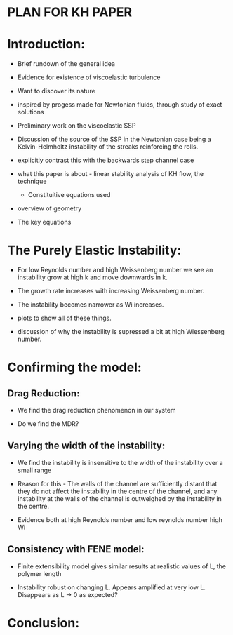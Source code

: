 PLAN FOR KH PAPER
=================

Introduction:
=============

* Brief rundown of the general idea

* Evidence for existence of viscoelastic turbulence

* Want to discover its nature

* inspired by progess made for Newtonian fluids, through study of exact solutions

* Preliminary work on the viscoelastic SSP

* Discussion of the source of the SSP in the Newtonian case being a Kelvin-Helmholtz instability of the streaks reinforcing the rolls.

* explicitly contrast this with the backwards step channel case

* what this paper is about - linear stability analysis of KH flow, the technique
    - Constituitive equations used

* overview of geometry 

* The key equations

The Purely Elastic Instability:
===============================

* For low Reynolds number and high Weissenberg number we see an instability grow at high k and move downwards in k. 

* The growth rate increases with increasing Weissenberg number.

* The instability becomes narrower as Wi increases. 

* plots to show all of these things.

* discussion of why the instability is supressed a bit at high Wiessenberg number. 

Confirming the model:
====================

Drag Reduction:
---------------

* We find the drag reduction phenomenon in our system

* Do we find the MDR?

Varying the width of the instability:
-------------------------------------

* We find the instability is insensitive to the width of the instability over a small range

* Reason for this - The walls of the channel are sufficiently distant that they do not affect the instability in the centre of the channel, and any instability at the walls of the channel is outweighed by the instability in the centre.

* Evidence both at high Reynolds number and low reynolds number high Wi

Consistency with FENE model:
----------------------------

* Finite extensibility model gives similar results at realistic values of L, the polymer length

* Instability robust on changing L. Appears amplified at very low L. Disappears as L -> 0  as expected?

Conclusion:
===========
